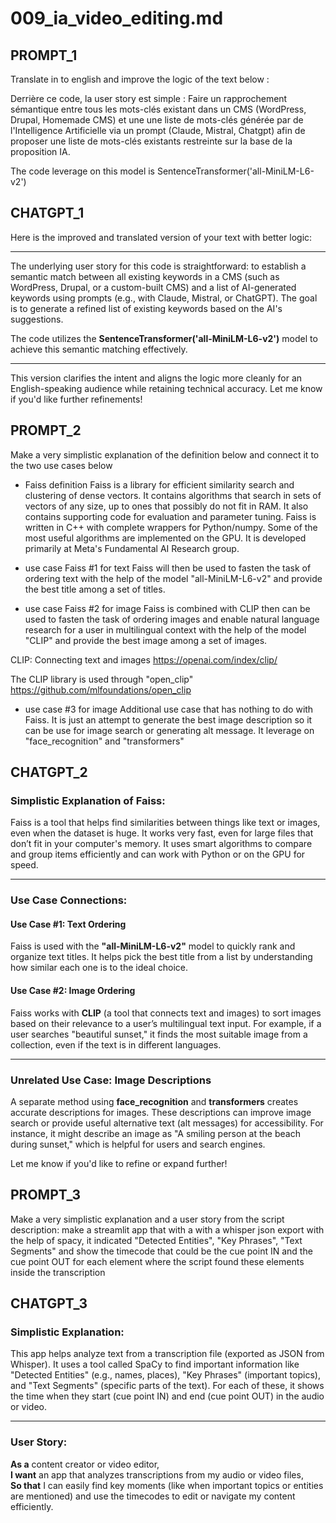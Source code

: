 
# 009_ia_video_editing.md

## PROMPT_1
Translate in to english and improve the logic of the text below :

Derrière ce code, la user story est simple : Faire un rapprochement sémantique entre tous les mots-clés existant dans un CMS (WordPress, Drupal, Homemade CMS) et une une liste de mots-clés générée par de l'Intelligence Artificielle via un prompt (Claude, Mistral, Chatgpt) afin de proposer une liste de mots-clés existants restreinte sur la base de la proposition IA.

The code leverage on this model  is SentenceTransformer('all-MiniLM-L6-v2')


## CHATGPT_1

Here is the improved and translated version of your text with better logic:

---

The underlying user story for this code is straightforward: to establish a semantic match between all existing keywords in a CMS (such as WordPress, Drupal, or a custom-built CMS) and a list of AI-generated keywords using prompts (e.g., with Claude, Mistral, or ChatGPT). The goal is to generate a refined list of existing keywords based on the AI's suggestions.

The code utilizes the **SentenceTransformer('all-MiniLM-L6-v2')** model to achieve this semantic matching effectively.

---

This version clarifies the intent and aligns the logic more cleanly for an English-speaking audience while retaining technical accuracy. Let me know if you'd like further refinements!


## PROMPT_2
Make a very simplistic explanation of the definition below and connect it to the two use cases below

- Faiss definition
Faiss is a library for efficient similarity search and clustering of dense vectors. It contains algorithms that search in sets of vectors of any size, up to ones that possibly do not fit in RAM. It also contains supporting code for evaluation and parameter tuning. Faiss is written in C++ with complete wrappers for Python/numpy. Some of the most useful algorithms are implemented on the GPU. It is developed primarily at Meta's Fundamental AI Research group.

- use case Faiss #1 for text
Faiss will then be used to fasten the task of ordering text with the help of the model "all-MiniLM-L6-v2" and provide the best title among a set of titles.

- use case Faiss #2 for image
Faiss is combined with CLIP  then can be used to fasten the task of ordering images and enable natural language research for a user in multilingual context with the help of the model "CLIP" and provide the best image among a set of images.

CLIP: Connecting text and images
https://openai.com/index/clip/

The CLIP library is used through "open_clip"
https://github.com/mlfoundations/open_clip

- use case #3 for image
Additional use case that has nothing to do with Faiss. It is just an attempt to generate the best image description so it can be use for image search or generating alt message. It leverage on "face_recognition" and "transformers"




## CHATGPT_2
### Simplistic Explanation of Faiss:  
Faiss is a tool that helps find similarities between things like text or images, even when the dataset is huge. It works very fast, even for large files that don’t fit in your computer's memory. It uses smart algorithms to compare and group items efficiently and can work with Python or on the GPU for speed.

---

### Use Case Connections:

#### **Use Case #1: Text Ordering**
Faiss is used with the **"all-MiniLM-L6-v2"** model to quickly rank and organize text titles. It helps pick the best title from a list by understanding how similar each one is to the ideal choice.

#### **Use Case #2: Image Ordering**
Faiss works with **CLIP** (a tool that connects text and images) to sort images based on their relevance to a user’s multilingual text input. For example, if a user searches "beautiful sunset," it finds the most suitable image from a collection, even if the text is in different languages.

---

### Unrelated Use Case: Image Descriptions
A separate method using **face_recognition** and **transformers** creates accurate descriptions for images. These descriptions can improve image search or provide useful alternative text (alt messages) for accessibility. For instance, it might describe an image as "A smiling person at the beach during sunset," which is helpful for users and search engines.

Let me know if you'd like to refine or expand further!

## PROMPT_3
Make a very simplistic explanation and a user story from the script description: make a streamlit app that with a with a whisper json export with the help of spacy, it indicated "Detected Entities", "Key Phrases", "Text Segments" and show the timecode that could be the cue point IN and the cue point OUT for each element where the script found these elements inside the transcription 

## CHATGPT_3
### Simplistic Explanation:  
This app helps analyze text from a transcription file (exported as JSON from Whisper). It uses a tool called SpaCy to find important information like "Detected Entities" (e.g., names, places), "Key Phrases" (important topics), and "Text Segments" (specific parts of the text). For each of these, it shows the time when they start (cue point IN) and end (cue point OUT) in the audio or video.

---

### User Story:
**As a** content creator or video editor,  
**I want** an app that analyzes transcriptions from my audio or video files,  
**So that** I can easily find key moments (like when important topics or entities are mentioned) and use the timecodes to edit or navigate my content efficiently.


